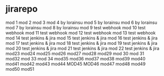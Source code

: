 # jirarepo
mod 1
mod 2
mod 3
mod 4 by lorainsu
mod 5 by lorainsu
mod 6 by lorainsu
mod 7 by lorainsu
mod 8 by lorainsu
mod 9  test webhook
mod 10 test webhook
mod 11 test webhook
mod 12 test webhook
mod 13 test webhook
mod 14 test jenkins & jira
mod 15 test jenkins & jira
mod 16 test jenkins & jira
mod 17 test jenkins & jira
mod 18 test jenkins & jira
mod 19 test jenkins & jira
mod 20 test jenkins & jira
mod 21 test jenkins & jira
mod 22 test jenkins & jira
mod23
mod24
mod25
mod26
mod27
mod28
mod29
mod 30
mod 31
mod32
mod 33
mod 34
mod35
mod36
mod37
mod38
mod39
mod40
mod41
mod42
mod43
mod44
MOD45
MOD46
mod47
mod48
mod49
mod50
mod51
